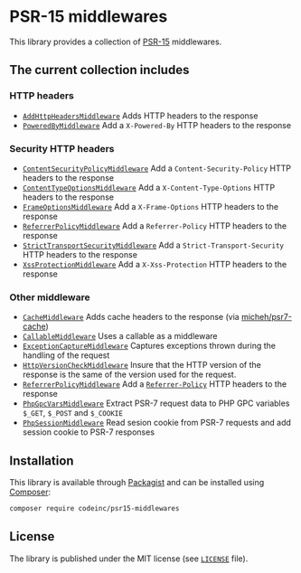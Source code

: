# PSR-15 middlewares 

This library provides a collection of [PSR-15](https://www.php-fig.org/psr/psr-15/) middlewares. 



## The current collection includes

### HTTP headers
* [`AddHttpHeadersMiddleware`](src/HttpHeaders/AddHttpHeadersMiddleware.php) Adds HTTP headers to the response
* [`PoweredByMiddleware`](src/HttpHeaders/PoweredByMiddleware.php) Add a `X-Powered-By` HTTP headers to the response

### Security HTTP headers
* [`ContentSecurityPolicyMiddleware`](src/HttpHeaders/Security/ContentSecurityPolicyMiddleware.php) Add a `Content-Security-Policy` HTTP headers to the response
* [`ContentTypeOptionsMiddleware`](src/HttpHeaders/Security/ContentTypeOptionsMiddleware.php) Add a `X-Content-Type-Options` HTTP headers to the response
* [`FrameOptionsMiddleware`](src/HttpHeaders/Security/FrameOptionsMiddleware.php) Add a `X-Frame-Options` HTTP headers to the response
* [`ReferrerPolicyMiddleware`](src/HttpHeaders/Security/ReferrerPolicyMiddleware.php) Add a `Referrer-Policy` HTTP headers to the response
* [`StrictTransportSecurityMiddleware`](src/HttpHeaders/Security/StrictTransportSecurityMiddleware.php) Add a `Strict-Transport-Security` HTTP headers to the response
* [`XssProtectionMiddleware`](src/HttpHeaders/Security/XssProtectionMiddleware.php) Add a `X-Xss-Protection` HTTP headers to the response


### Other middleware
* [`CacheMiddleware`](src/CacheMiddleware.php) Adds cache headers to the response (via [micheh/psr7-cache](https://packagist.org/packages/micheh/psr7-cache))
* [`CallableMiddleware`](src/CallableMiddleware.php) Uses a callable as a middleware 
* [`ExceptionCaptureMiddleware`](src/ExceptionCaptureMiddleware.php) Captures exceptions thrown during the handling of the request 
* [`HttpVersionCheckMiddleware`](src/HttpVersionCheckMiddleware.php) Insure that the HTTP version of the response is the same of the version used for the request.
* [`ReferrerPolicyMiddleware`](src/ReferrerPolicyMiddleware.php) Add a [`Referrer-Policy`](https://developer.mozilla.org/en-US/docs/Web/HTTP/Headers/Referrer-Policy) HTTP headers to the response
* [`PhpGpcVarsMiddleware`](src/PhpGpcVarsMiddleware.php) Extract PSR-7 request data to PHP GPC variables `$_GET`, `$_POST` and `$_COOKIE`
* [`PhpSessionMiddleware`](src/PhpSessionMiddleware.php) Read sesion cookie from PSR-7 requests and add session cookie to PSR-7 responses


## Installation

This library is available through [Packagist](https://packagist.org/packages/codeinc/psr15-middlewares) and can be installed using [Composer](https://getcomposer.org/): 

```bash
composer require codeinc/psr15-middlewares
```

## License

The library is published under the MIT license (see [`LICENSE`](LICENSE) file).